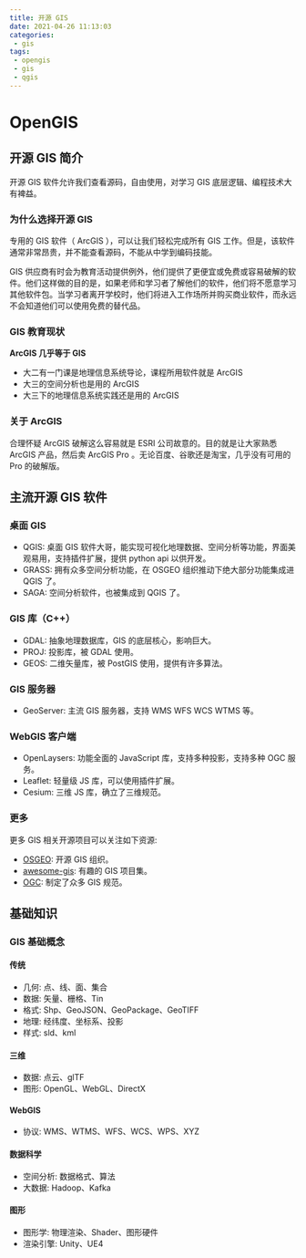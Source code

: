 ```yaml
---
title: 开源 GIS
date: 2021-04-26 11:13:03
categories:
 - gis
tags: 
 - opengis
 - gis 
 - qgis
---
```

# OpenGIS

## 开源 GIS 简介

开源 GIS 软件允许我们查看源码，自由使用，对学习 GIS 底层逻辑、编程技术大有裨益。  

### 为什么选择开源 GIS

专用的 GIS 软件（ ArcGIS ），可以让我们轻松完成所有 GIS 工作。但是，该软件通常非常昂贵，并不能查看源码，不能从中学到编码技能。  

GIS 供应商有时会为教育活动提供例外，他们提供了更便宜或免费或容易破解的软件。他们这样做的目的是，如果老师和学习者了解他们的软件，他们将不愿意学习其他软件包。当学习者离开学校时，他们将进入工作场所并购买商业软件，而永远不会知道他们可以使用免费的替代品。  

### GIS 教育现状

**ArcGIS 几乎等于 GIS**

* 大二有一门课是地理信息系统导论，课程所用软件就是 ArcGIS
* 大三的空间分析也是用的 ArcGIS
* 大三下的地理信息系统实践还是用的 ArcGIS

### 关于 ArcGIS

合理怀疑 ArcGIS 破解这么容易就是 ESRI 公司故意的。目的就是让大家熟悉 ArcGIS 产品，然后卖 ArcGIS Pro 。无论百度、谷歌还是淘宝，几乎没有可用的 Pro 的破解版。  

## 主流开源 GIS 软件

### 桌面 GIS

* QGIS: 桌面 GIS 软件大哥，能实现可视化地理数据、空间分析等功能，界面美观易用，支持插件扩展，提供 python api 以供开发。
* GRASS: 拥有众多空间分析功能，在 OSGEO 组织推动下绝大部分功能集成进 QGIS 了。
* SAGA: 空间分析软件，也被集成到 QGIS 了。

### GIS 库（C++）

* GDAL: 抽象地理数据库，GIS 的底层核心，影响巨大。
* PROJ: 投影库，被 GDAL 使用。
* GEOS: 二维矢量库，被 PostGIS 使用，提供有许多算法。

### GIS 服务器

* GeoServer: 主流 GIS 服务器，支持 WMS WFS WCS WTMS 等。

### WebGIS 客户端

* OpenLaysers: 功能全面的 JavaScript 库，支持多种投影，支持多种 OGC 服务。
* Leaflet: 轻量级 JS 库，可以使用插件扩展。
* Cesium: 三维 JS 库，确立了三维规范。

### 更多

更多 GIS 相关开源项目可以关注如下资源:

* [OSGEO](https://www.osgeo.org/): 开源 GIS 组织。
* [awesome-gis](https://github.com/sshuair/awesome-gis): 有趣的 GIS 项目集。
* [OGC](https://www.ogc.org/): 制定了众多 GIS 规范。

## 基础知识

### GIS 基础概念

#### 传统

* 几何: 点、线、面、集合
* 数据: 矢量、栅格、Tin
* 格式: Shp、GeoJSON、GeoPackage、GeoTIFF
* 地理: 经纬度、坐标系、投影
* 样式: sld、kml

#### 三维

* 数据: 点云、glTF
* 图形: OpenGL、WebGL、DirectX

#### WebGIS

* 协议: WMS、WTMS、WFS、WCS、WPS、XYZ

#### 数据科学

* 空间分析: 数据格式、算法
* 大数据: Hadoop、Kafka

#### 图形

* 图形学: 物理渲染、Shader、图形硬件
* 渲染引擎: Unity、UE4

